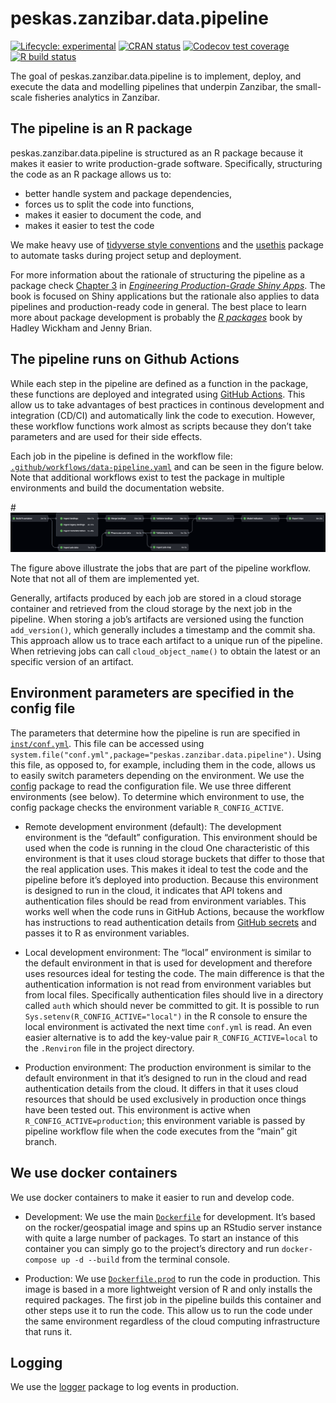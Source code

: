 
<!-- README.md is generated from README.Rmd. Please edit that file -->

# peskas.zanzibar.data.pipeline

<!-- badges: start -->

[![Lifecycle:
experimental](https://img.shields.io/badge/lifecycle-experimental-orange.svg)](https://www.tidyverse.org/lifecycle/#experimental)
[![CRAN
status](https://www.r-pkg.org/badges/version/peskas.zanzibar.data.pipeline)](https://CRAN.R-project.org/package=peskas.zanzibar.data.pipeline)
[![Codecov test
coverage](https://codecov.io/gh/WorldFishCenter/peskas.zanzibar.data.pipeline/branch/master/graph/badge.svg)](https://codecov.io/gh/WorldFishCenter/peskas.zanzibar.data.pipeline?branch=master)
[![R build
status](https://github.com/WorldFishCenter/peskas.zanzibar.data.pipeline/workflows/R-CMD-check/badge.svg)](https://github.com/WorldFishCenter/peskas.zanzibar.data.pipeline/actions)
<!-- badges: end -->

The goal of peskas.zanzibar.data.pipeline is to implement, deploy, and
execute the data and modelling pipelines that underpin Zanzibar, the
small-scale fisheries analytics in Zanzibar.

## The pipeline is an R package

peskas.zanzibar.data.pipeline is structured as an R package because it
makes it easier to write production-grade software. Specifically,
structuring the code as an R package allows us to:

- better handle system and package dependencies,
- forces us to split the code into functions,
- makes it easier to document the code, and
- makes it easier to test the code

We make heavy use of [tidyverse style
conventions](https://engineering-shiny.org) and the
[usethis](https://usethis.r-lib.org) package to automate tasks during
project setup and deployment.

For more information about the rationale of structuring the pipeline as
a package check [Chapter
3](https://engineering-shiny.org/structuring-project.html#structuring-your-app_)
in [*Engineering Production-Grade Shiny
Apps*](https://engineering-shiny.org). The book is focused on Shiny
applications but the rationale also applies to data pipelines and
production-ready code in general. The best place to learn more about
package development is probably the [*R packages*](https://r-pkgs.org)
book by Hadley Wickham and Jenny Brian.

## The pipeline runs on Github Actions

While each step in the pipeline are defined as a function in the
package, these functions are deployed and integrated using [GitHub
Actions](https://docs.github.com/en/actions/learn-github-actions). This
allow us to take advantages of best practices in continous development
and integration (CD/CI) and automatically link the code to execution.
However, these workflow functions work almost as scripts because they
don’t take parameters and are used for their side effects.

Each job in the pipeline is defined in the workflow file:
[`.github/workflows/data-pipeline.yaml`](https://github.com/WorldFishCenter/peskas.zanzibar.data.pipeline/blob/main/.github/workflows/data-pipeline.yaml)
and can be seen in the figure below. Note that additional workflows
exist to test the package in multiple environments and build the
documentation website.

\#![](man/figures/pipeline.png)

The figure above illustrate the jobs that are part of the pipeline
workflow. Note that not all of them are implemented yet.

Generally, artifacts produced by each job are stored in a cloud storage
container and retrieved from the cloud storage by the next job in the
pipeline. When storing a job’s artifacts are versioned using the
function `add_version()`, which generally includes a timestamp and the
commit sha. This approach allow us to trace each artifact to a unique
run of the pipeline. When retrieving jobs can call `cloud_object_name()`
to obtain the latest or an specific version of an artifact.

## Environment parameters are specified in the config file

The parameters that determine how the pipeline is run are specified in
[`inst/conf.yml`](https://github.com/WorldFishCenter/peskas.zanzibar.data.pipeline/blob/main/inst/conf.yml).
This file can be accessed using
`system.file("conf.yml",package="peskas.zanzibar.data.pipeline")`. Using
this file, as opposed to, for example, including them in the code,
allows us to easily switch parameters depending on the environment. We
use the [config](https://github.com/rstudio/config) package to read the
configuration file. We use three different environments (see below). To
determine which environment to use, the config package checks the
environment variable `R_CONFIG_ACTIVE`.

- Remote development environment (default): The development environment
  is the “default” configuration. This environment should be used when
  the code is running in the cloud One characteristic of this
  environment is that it uses cloud storage buckets that differ to those
  that the real application uses. This makes it ideal to test the code
  and the pipeline before it’s deployed into production. Because this
  environment is designed to run in the cloud, it indicates that API
  tokens and authentication files should be read from environment
  variables. This works well when the code runs in GitHub Actions,
  because the workflow has instructions to read authentication details
  from [GitHub
  secrets](https://docs.github.com/en/actions/reference/encrypted-secrets)
  and passes it to R as environment variables.

- Local development environment: The “local” environment is similar to
  the default environment in that is used for development and therefore
  uses resources ideal for testing the code. The main difference is that
  the authentication information is not read from environment variables
  but from local files. Specifically authentication files should live in
  a directory called `auth` which should never be committed to git. It
  is possible to run `Sys.setenv(R_CONFIG_ACTIVE="local")` in the R
  console to ensure the local environment is activated the next time
  `conf.yml` is read. An even easier alternative is to add the key-value
  pair `R_CONFIG_ACTIVE=local` to the `.Renviron` file in the project
  directory.

- Production environment: The production environment is similar to the
  default environment in that it’s designed to run in the cloud and read
  authentication details from the cloud. It differs in that it uses
  cloud resources that should be used exclusively in production once
  things have been tested out. This environment is active when
  `R_CONFIG_ACTIVE=production`; this environment variable is passed by
  pipeline workflow file when the code executes from the “main” git
  branch.

## We use docker containers

We use docker containers to make it easier to run and develop code.

- Development: We use the main
  [`Dockerfile`](https://github.com/WorldFishCenter/peskas.zanzibar.data.pipeline/blob/main/Dockerfile)
  for development. It’s based on the rocker/geospatial image and spins
  up an RStudio server instance with quite a large number of packages.
  To start an instance of this container you can simply go to the
  project’s directory and run `docker-compose up -d --build` from the
  terminal console.

- Production: We use
  [`Dockerfile.prod`](https://github.com/WorldFishCenter/peskas.zanzibar.data.pipeline/blob/main/Dockerfile.prod)
  to run the code in production. This image is based in a more
  lightweight version of R and only installs the required packages. The
  first job in the pipeline builds this container and other steps use it
  to run the code. This allow us to run the code under the same
  environment regardless of the cloud computing infrastructure that runs
  it.

## Logging

We use the [logger](https://daroczig.github.io/logger/) package to log
events in production.
